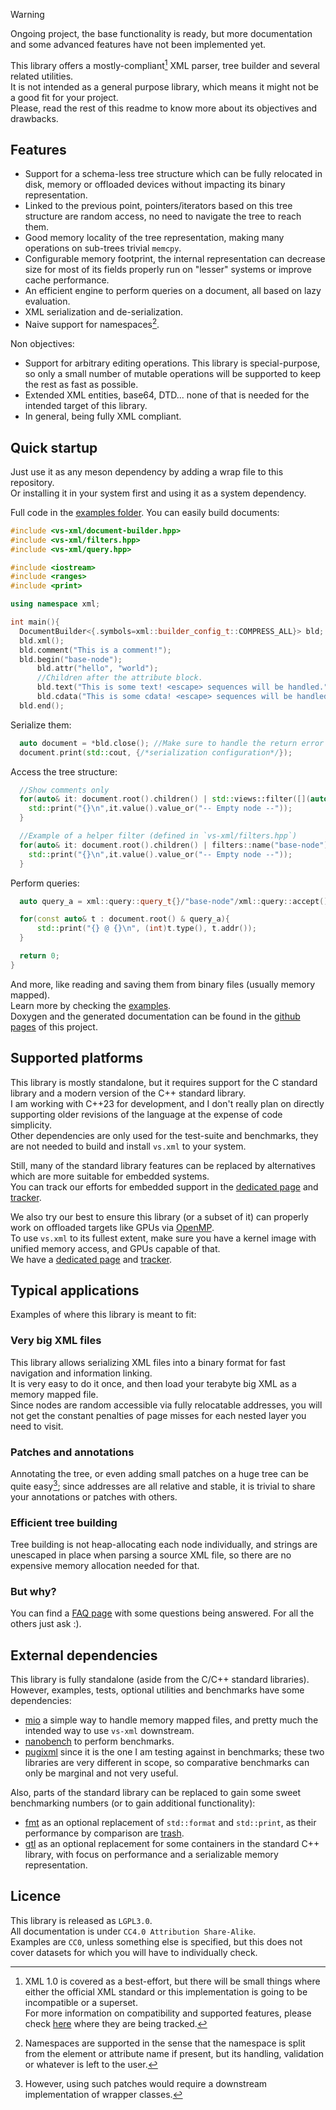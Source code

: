 > [!WARNING]  
> Ongoing project, the base functionality is ready, but more documentation and some advanced features have not been implemented yet.


This library offers a mostly-compliant[^1] XML parser, tree builder and several related utilities.  
It is not intended as a general purpose library, which means it might not be a good fit for your project.  
Please, read the rest of this readme to know more about its objectives and drawbacks.

## Features

- Support for a schema-less tree structure which can be fully relocated in disk, memory or offloaded devices without impacting its binary representation.
- Linked to the previous point, pointers/iterators based on this tree structure are random access, no need to navigate the tree to reach them.
- Good memory locality of the tree representation, making many operations on sub-trees trivial `memcpy`.
- Configurable memory footprint, the internal representation can decrease size for most of its fields properly run on "lesser" systems or improve cache performance.
- An efficient engine to perform queries on a document, all based on lazy evaluation.
- XML serialization and de-serialization.
- Naive support for namespaces[^2].

Non objectives:

- Support for arbitrary editing operations. This library is special-purpose, so only a small number of mutable operations will be supported to keep the rest as fast as possible.
- Extended XML entities, base64, DTD... none of that is needed for the intended target of this library.
- In general, being fully XML compliant.

## Quick startup

Just use it as any meson dependency by adding a wrap file to this repository.  
Or installing it in your system first and using it as a system dependency.  

Full code in the [examples folder](./examples/src/readme.cpp). You can easily build documents:
```cpp
#include <vs-xml/document-builder.hpp>
#include <vs-xml/filters.hpp>
#include <vs-xml/query.hpp>

#include <iostream>
#include <ranges>
#include <print>

using namespace xml;

int main(){
  DocumentBuilder<{.symbols=xml::builder_config_t::COMPRESS_ALL}> bld;
  bld.xml();
  bld.comment("This is a comment!");
  bld.begin("base-node");
      bld.attr("hello", "world");
      //Children after the attribute block.
      bld.text("This is some text! <escape> sequences will be handled.");
      bld.cdata("This is some cdata! <escape> sequences will be handled.");
  bld.end();
```

Serialize them:
```cpp
  auto document = *bld.close(); //Make sure to handle the return error if present in production code.
  document.print(std::cout, {/*serialization configuration*/});
```

Access the tree structure:
```cpp
  //Show comments only
  for(auto& it: document.root().children() | std::views::filter([](auto it){return it.type()==xml::type_t::COMMENT;})){
    std::print("{}\n",it.value().value_or("-- Empty node --"));
  }

  //Example of a helper filter (defined in `vs-xml/filters.hpp`)
  for(auto& it: document.root().children() | filters::name("base-node")){
    std::print("{}\n",it.value().value_or("-- Empty node --"));
  }
```

Perform queries:
```cpp
  auto query_a = xml::query::query_t{}/"base-node"/xml::query::accept();

  for(const auto& t : document.root() & query_a){
      std::print("{} @ {}\n", (int)t.type(), t.addr());
  }

  return 0;
}
```

And more, like reading and saving them from binary files (usually memory mapped).  
Learn more by checking the [examples](./examples/src/).  
Doxygen and the generated documentation can be found in the [github pages](https://lazy-eggplant.github.io/vs.xml/next/) of this project.


## Supported platforms

This library is mostly standalone, but it requires support for the C standard library and a modern version of the C++ standard library.  
I am working with C++23 for development, and I don't really plan on directly supporting older revisions of the language at the expense of code simplicity.  
Other dependencies are only used for the test-suite and benchmarks, they are not needed to build and install `vs.xml` to your system.  

Still, many of the standard library features can be replaced by alternatives which are more suitable for embedded systems.  
You can track our efforts for embedded support in the [dedicated page](./docs/embedded.md) and [tracker](https://github.com/lazy-eggplant/vs.xml/issues/9).  

We also try our best to ensure this library (or a subset of it) can properly work on offloaded targets like GPUs via [OpenMP](https://www.openmp.org/).  
To use `vs.xml` to its fullest extent, make sure you have a kernel image with unified memory access, and GPUs capable of that.  
We have a [dedicated page](./docs/offloading.md) and [tracker](https://github.com/lazy-eggplant/vs.xml/issues/15).  

## Typical applications

Examples of where this library is meant to fit:

### Very big XML files

This library allows serializing XML files into a binary format for fast navigation and information linking.  
It is very easy to do it once, and then load your terabyte big XML as a memory mapped file.  
Since nodes are random accessible via fully relocatable addresses, you will not get the constant penalties of page misses for each nested layer you need to visit.  

### Patches and annotations

Annotating the tree, or even adding small patches on a huge tree can be quite easy[^3]; since addresses are all relative and stable, it is trivial to share your annotations or patches with others.

### Efficient tree building

Tree building is not heap-allocating each node individually, and strings are unescaped in place when parsing a source XML file, so there are no expensive memory allocation needed for that.

### But why?

You can find a [FAQ page](./docs/faq.md) with some questions being answered. For all the others just ask :). 


## External dependencies

This library is fully standalone (aside from the C/C++ standard libraries).  
However, examples, tests, optional utilities and benchmarks have some dependencies:

- [mio](https://github.com/StrikerX3/mio) a simple way to handle memory mapped files, and pretty much the intended way to use `vs-xml` downstream.
- [nanobench](https://github.com/martinus/nanobench) to perform benchmarks.
- [pugixml](https://pugixml.org/) since it is the one I am testing against in benchmarks; these two libraries are very different in scope, so comparative benchmarks can only be marginal and not very useful.

Also, parts of the standard library can be replaced to gain some sweet benchmarking numbers (or to gain additional functionality):
- [fmt](https://github.com/fmtlib/fmt) as an optional replacement of `std::format` and `std::print`, as their performance by comparison are [trash](https://github.com/lazy-eggplant/vs.xml/issues/8).
- [gtl](https://github.com/greg7mdp/gtl) as an optional replacement for some containers in the standard C++ library, with focus on performance and a serializable memory representation.

## Licence

This library is released as `LGPL3.0`.  
All documentation is under `CC4.0 Attribution Share-Alike`.  
Examples are `CC0`, unless something else is specified, but this does not cover datasets for which you will have to individually check.

[^1]: XML 1.0 is covered as a best-effort, but there will be small things where either the official XML standard or this implementation is going to be incompatible or a superset.  
      For more information on compatibility and supported features, please check [here](./docs/features.md) where they are being tracked.
[^2]: Namespaces are supported in the sense that the namespace is split from the element or attribute name if present, but its handling, validation or whatever is left to the user.

[^3]: However, using such patches would require a downstream implementation of wrapper classes.